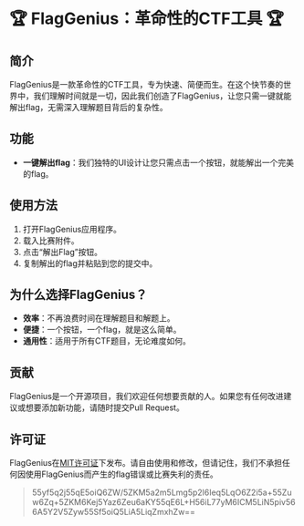 # 🏆 FlagGenius：革命性的CTF工具 🏆

## 简介

FlagGenius是一款革命性的CTF工具，专为快速、简便而生。在这个快节奏的世界中，我们理解时间就是一切，因此我们创造了FlagGenius，让您只需一键就能解出flag，无需深入理解题目背后的复杂性。

## 功能

- **一键解出flag**：我们独特的UI设计让您只需点击一个按钮，就能解出一个完美的flag。

## 使用方法

1. 打开FlagGenius应用程序。
2. 载入比赛附件。
3. 点击“解出Flag”按钮。
4. 复制解出的flag并粘贴到您的提交中。

## 为什么选择FlagGenius？

- **效率**：不再浪费时间在理解题目和解题上。
- **便捷**：一个按钮，一个flag，就是这么简单。
- **通用性**：适用于所有CTF题目，无论难度如何。

## 贡献

FlagGenius是一个开源项目，我们欢迎任何想要贡献的人。如果您有任何改进建议或想要添加新功能，请随时提交Pull Request。

## 许可证

FlagGenius在[MIT许可证](LICENSE)下发布。请自由使用和修改，但请记住，我们不承担任何因使用FlagGenius而产生的flag错误或比赛失利的责任。

> 55yf5q2j55qE5oiQ6ZW/5ZKM5a2m5Lmg5p2l6Ieq5LqO6Z2i5a+55Zuw6Zq+5ZKM6Kej5Yaz6Zeu6aKY55qE6L+H56iL77yM6ICM5LiN5piv566A5Y2V5Zyw55Sf5oiQ5LiA5LiqZmxhZw==
